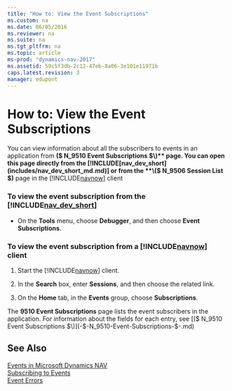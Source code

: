 ```yaml
---
title: "How to: View the Event Subscriptions"
ms.custom: na
ms.date: 06/05/2016
ms.reviewer: na
ms.suite: na
ms.tgt_pltfrm: na
ms.topic: article
ms-prod: "dynamics-nav-2017"
ms.assetid: 59c5f3db-2c12-47eb-8a06-3e101e11971b
caps.latest.revision: 3
manager: edupont
---
```

# How to: View the Event Subscriptions
You can view information about all the subscribers to events in an application from **\($ N\_9510 Event Subscriptions $\)** page. You can open this page directly from the [!INCLUDE[nav_dev_short](includes/nav_dev_short_md.md)] or from the **\($ N\_9506 Session List $\)** page in the [!INCLUDE[navnow](includes/navnow_md.md)] client  
  
### To view the event subscription from the [!INCLUDE[nav_dev_short](includes/nav_dev_short_md.md)]  
  
-   On the **Tools** menu, choose **Debugger**, and then choose **Event Subscriptions**.  
  
### To view the event subscription from a [!INCLUDE[navnow](includes/navnow_md.md)] client  
  
1.  Start the [!INCLUDE[navnow](includes/navnow_md.md)] client.  
  
2.  In the **Search** box, enter **Sessions**, and then choose the related link.  
  
3.  On the **Home** tab, in the **Events** group, choose **Subscriptions**.  
  
 The **9510 Event Subscriptions** page lists the event subscribers in the application. For information about the fields for each entry, see [\($ N\_9510 Event Subscriptions $\)](-$-N_9510-Event-Subscriptions-$-.md)  
  
## See Also  
 [Events in Microsoft Dynamics NAV](Events-in-Microsoft-Dynamics-NAV.md)   
 [Subscribing to Events](Subscribing-to-Events.md)   
 [Event Errors](Event-Errors.md)